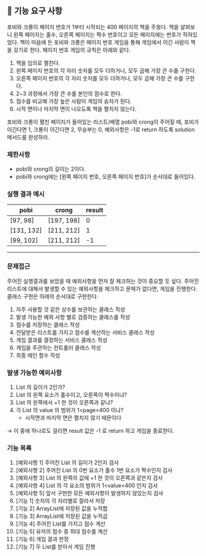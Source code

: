 ## 🚀 기능 요구 사항

포비와 크롱이 페이지 번호가 1부터 시작되는 400 페이지의 책을 주웠다. 책을 살펴보니 왼쪽 페이지는 홀수, 오른쪽 페이지는 짝수 번호이고 모든 페이지에는 번호가 적혀있었다. 책이 마음에 든 포비와 크롱은 페이지 번호 게임을 통해 게임에서 이긴 사람이 책을 갖기로 한다. 페이지 번호 게임의 규칙은 아래와 같다.

1. 책을 임의로 펼친다.
2. 왼쪽 페이지 번호의 각 자리 숫자를 모두 더하거나, 모두 곱해 가장 큰 수를 구한다.
3. 오른쪽 페이지 번호의 각 자리 숫자를 모두 더하거나, 모두 곱해 가장 큰 수를 구한다.
4. 2~3 과정에서 가장 큰 수를 본인의 점수로 한다.
5. 점수를 비교해 가장 높은 사람이 게임의 승자가 된다.
6. 시작 면이나 마지막 면이 나오도록 책을 펼치지 않는다.

포비와 크롱이 펼친 페이지가 들어있는 리스트/배열 pobi와 crong이 주어질 때, 포비가 이긴다면 1, 크롱이 이긴다면 2, 무승부는 0, 예외사항은 -1로 return 하도록 solution 메서드를 완성하라.

### 제한사항

- pobi와 crong의 길이는 2이다.
- pobi와 crong에는 [왼쪽 페이지 번호, 오른쪽 페이지 번호]가 순서대로 들어있다.

### 실행 결과 예시

| pobi | crong | result |
| --- | --- | --- |
| [97, 98] | [197, 198] | 0 |
| [131, 132] | [211, 212] | 1 |
| [99, 102] | [211, 212] | -1 |

---

### 문제접근

주어진 실행결과를 보았을 때 예외사항을 먼저 잘 체크하는 것이 중요할 듯 싶다. 
주어진 리스트에 대해서 발생할 수 있는 예외사항을 체크하고 문제가 없다면, 게임을 진행한다. 클래스 구현은 아래의 순서대로 구현한다.
1. 자주 사용할 것 같은 상수를 보관하는 클래스 작성
2. 발생 가능한 예외 사항 별로 검증하는 클래스를 작성
3. 점수를 저장하는 클래스 작성
4. 전달받은 리스트를 가지고 점수를 계산하는 서비스 클래스 작성
5. 게임 결과를 결정하는 서비스 클래스 작성
6. 게임을 주관하는 컨트롤러 클래스 작성
7. 최종 메인 함수 작성


### 발생 가능한 예외사항

1. List 의 길이가 2인가?
2. List 의 왼쪽 요소가 홀수이고, 오른쪽이 짝수이냐?
3. List 의 왼쪽에서 +1 한 것이 오른쪽과 같냐?
4. 각 List 의 value 의 범위가 1<page<400 이냐?
    - 시작면과 마지막 면은 펼치지 않기 때문이다

→ 이 중에 하나로도 걸리면 result 값은 -1 로 return 하고 게임을 종료한다.

### 기능 목록

1. [예외사항 1] 주어진 List 의 길이가 2인지 검사
2. [예외사항 2] 주어진 List 의 0번 요소가 홀수 1번 요소가 짝수인지 검사
3. [예외사항 3] List 의 왼쪽의 값에 +1 한 것이 오른쪽과 같은지 검사
4. [예외사항 4] List 의 각 요소의 범위가 1<value<400 인지 검사
5. [예외사항 5] 앞서 구현한 모든 예외사항이 발생하지 않았는지 검사
5. [기능 1] 숫자의 각 자리별로 잘라서 저장
6. [기능 2] ArrayList에 저장된 값을 누적합 
7. [기능 3] ArrayList에 저장된 값을 누적곱 
8. [기능 4] 주어진 List를 가지고 점수 계산
9. [기능 5] 유저의 점수 중 최대 점수를 계산
10. [기능 6] 게임 결과 판정
11. [기능 7] 두 List를 받아서 게임 진행
